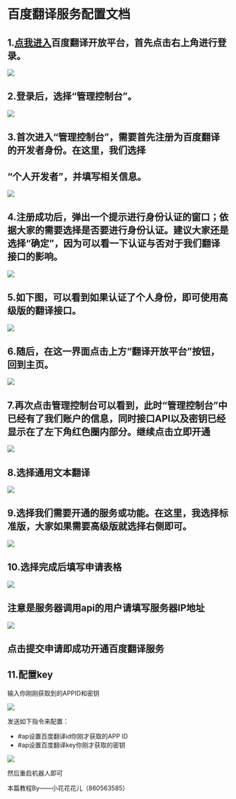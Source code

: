 # 百度翻译服务配置文档

## 1.[点我进入](https://fanyi-api.baidu.com/ "点我进入")百度翻译开放平台，首先点击右上角进行登录。

![](image/image_wlnkSVAiz-.jpg)

## 2.登录后，选择“管理控制台”。

![](image/image_Qyad6IwfKc.jpg)

## 3.首次进入“管理控制台”，需要首先注册为百度翻译的开发者身份。在这里，我们选择

## “个人开发者”，并填写相关信息。

![](image/image_8PdvGcvpKw.jpg)

## 4.注册成功后，弹出一个提示进行身份认证的窗口；依据大家的需要选择是否要进行身份认证。建议大家还是选择“确定”，因为可以看一下认证与否对于我们翻译接口的影响。

![](image/D9B97ADAC6B84415189CB40AB1304530_OEBoRjp3oW.jpg)

## 5.如下图，可以看到如果认证了个人身份，即可使用高级版的翻译接口。

![](image/`\~9LG5A3-GT_G\)TI0\~4Z733_H9WtU85fkW.jpg)

## 6.随后，在这一界面点击上方“翻译开放平台”按钮，回到主页。

![](image/image_OUys7h52C3.jpg)

## 7.再次点击管理控制台可以看到，此时“管理控制台”中已经有了我们账户的信息，同时接口API以及密钥已经显示在了左下角红色圈内部分。继续点击立即开通

![](image/image_fpx4CZWDN4.jpg)

## 8.选择通用文本翻译

![](image/image_e2iWt84qn6.jpg)

## 9.选择我们需要开通的服务或功能。在这里，我选择标准版，大家如果需要高级版就选择右侧即可。

![](image/image_OUgipB0fZx.jpg)

## 10.选择完成后填写申请表格

![](image/image_lx7do3lYfR.jpg)

## 注意是服务器调用api的用户请填写服务器IP地址

![](image/image_JlMrdocGV4.jpg)

## 点击提交申请即成功开通百度翻译服务

## 11.配置key

输入你刚刚获取到的APPID和密钥

![](image/image_yBbBM0QN1K.jpg)

发送如下指令来配置：

-   \#ap设置百度翻译id你刚才获取的APP ID
-   \#ap设置百度翻译key你刚才获取的密钥

![](image/W3J2E8\[4MZG2P24]D\(LEHNM_FmDEu_OnyF.jpg)

&#x20;  然后重启机器人即可

本篇教程By——小花花花儿（860563585）
